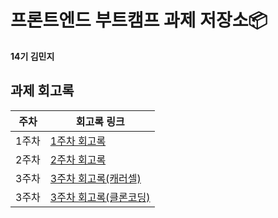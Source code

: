 # 프론트엔드 부트캠프 과제 저장소📦
**14기 김민지**

## 과제 회고록

|주차|회고록 링크|
|---|---|
|1주차|[1주차 회고록](./md/week1.md)|
|2주차|[2주차 회고록](./md/week2.md)|
|3주차|[3주차 회고록(캐러셀)](./md/week3(carousel).md)|
|3주차|[3주차 회고록(클론코딩)](./md/week3(clone-coding).md)|
